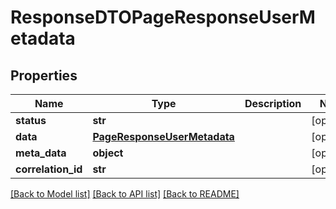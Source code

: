 # ResponseDTOPageResponseUserMetadata

## Properties
Name | Type | Description | Notes
------------ | ------------- | ------------- | -------------
**status** | **str** |  | [optional] 
**data** | [**PageResponseUserMetadata**](PageResponseUserMetadata.md) |  | [optional] 
**meta_data** | **object** |  | [optional] 
**correlation_id** | **str** |  | [optional] 

[[Back to Model list]](../README.md#documentation-for-models) [[Back to API list]](../README.md#documentation-for-api-endpoints) [[Back to README]](../README.md)

